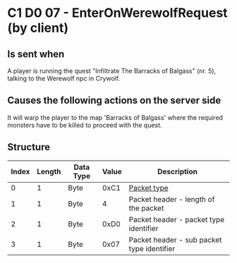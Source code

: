 # C1 D0 07 - EnterOnWerewolfRequest (by client)

## Is sent when

A player is running the quest "Infiltrate The Barracks of Balgass" (nr. 5), talking to the Werewolf npc in Crywolf.

## Causes the following actions on the server side

It will warp the player to the map 'Barracks of Balgass' where the required monsters have to be killed to proceed with the quest.

## Structure

| Index | Length | Data Type | Value | Description |
|-------|--------|-----------|-------|-------------|
| 0 | 1 |   Byte   | 0xC1  | [Packet type](PacketTypes.md) |
| 1 | 1 |    Byte   |   4   | Packet header - length of the packet |
| 2 | 1 |    Byte   | 0xD0  | Packet header - packet type identifier |
| 3 | 1 |    Byte   | 0x07  | Packet header - sub packet type identifier |